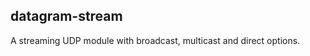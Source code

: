 datagram-stream
---------------

A streaming UDP module with broadcast, multicast and direct options.
